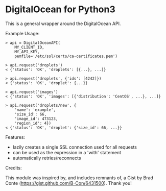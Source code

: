 DigitalOcean for Python3
========================

This is a general wrapper around the DigitalOcean API.


Example Usage:

    > api = DigitalOceanAPI(
        MY_CLIENT_ID,
        MY_API_KEY,
        pemfile='/etc/ssl/certs/ca-certificates.pem')

    > api.request('droplets')
    < {'status': 'OK', 'droplets': [{...}, ...]}

    > api.request('droplets', {'ids': [4242]})
    < {'status': 'OK', 'droplet': {...}}

    > api.request('images')
    < {'status': 'OK', 'images': [{'distribution': 'CentOS', ...}, ...]}

    > api.request('droplets/new', {
        'name': 'example',
        'size_id': 66,
        'image_id': 473123,
        'region_id': 4})
    < {'status': 'OK', 'droplet': {'size_id': 66, ...}}


Features:

- lazily creates a single SSL connection used for all requests
- can be used as the expression in a 'with' statement
- automatically retries/reconnects


Credits:

This module was inspired by, and includes remnants of, a Gist
by Brad Conte (https://gist.github.com/B-Con/6431500). Thank you!